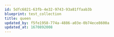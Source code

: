 ```yaml
---
id: 5dfc6821-63fb-4e32-9743-93a81ffaab3b
blueprint: test_collection
title: queen
updated_by: f5fe1958-774a-4886-a03e-0b74ece8600a
updated_at: 1670892008
---
```

